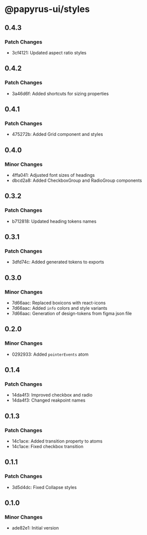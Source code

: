 # @papyrus-ui/styles

## 0.4.3

### Patch Changes

- 3cf4121: Updated aspect ratio styles

## 0.4.2

### Patch Changes

- 3a46d6f: Added shortcuts for sizing properties

## 0.4.1

### Patch Changes

- 475272b: Added Grid component and styles

## 0.4.0

### Minor Changes

- 4ffa041: Adjusted font sizes of headings
- dbcd2a8: Added CheckboxGroup and RadioGroup components

## 0.3.2

### Patch Changes

- b712818: Updated heading tokens names

## 0.3.1

### Patch Changes

- 3dfd74c: Added generated tokens to exports

## 0.3.0

### Minor Changes

- 7d66aac: Replaced boxicons with react-icons
- 7d66aac: Added `info` colors and style variants
- 7d66aac: Generation of design-tokens from figma json file

## 0.2.0

### Minor Changes

- 0292933: Added `pointerEvents` atom

## 0.1.4

### Patch Changes

- 14da4f3: Improved checkbox and radio
- 14da4f3: Changed reakpoint names

## 0.1.3

### Patch Changes

- 14c1ace: Added transition property to atoms
- 14c1ace: Fixed checkbox transition

## 0.1.1

### Patch Changes

- 3d5d4dc: Fixed Collapse styles

## 0.1.0

### Minor Changes

- ade82e1: Initial version
